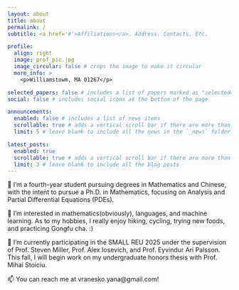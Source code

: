 ```yaml
---
layout: about
title: about
permalink: /
subtitle: <a href='#'>Affiliations</a>. Address. Contacts. Etc.

profile:
  align: right
  image: prof_pic.jpg
  image_circular: false # crops the image to make it circular
  more_info: >
    <p>Williamstowm, MA 01267</p>

selected_papers: false # includes a list of papers marked as "selected={true}"
social: false # includes social icons at the bottom of the page

announcements:
  enabled: false # includes a list of news items
  scrollable: true # adds a vertical scroll bar if there are more than 3 news items
  limit: 5 # leave blank to include all the news in the `_news` folder

latest_posts:
  enabled: true
  scrollable: true # adds a vertical scroll bar if there are more than 3 new posts items
  limit: 3 # leave blank to include all the blog posts
---
```


<p>👋 I’m a fourth-year student pursuing degrees in Mathematics and Chinese, with the intent to pursue a Ph.D. in Mathematics, focusing on Analysis and Partial Differential Equations (PDEs).<p>

<p>👀 I’m interested in mathematics(obviously), languages, and machine learning. As to my hobbies, I really enjoy hiking, cycling, trying new foods, and practicing Gongfu cha. :)<p>

<p>🌱 I’m currently participating in the SMALL REU 2025 under the supervision of Prof. Steven Miller, Prof. Alex Iosevich, and Prof. Eyvindur Ari Palsson. This fall, I will begin work on my undergraduate honors thesis with Prof. Mihai Stoiciu.<p>

<p>📫 You can reach me at vranesko.yana@gmail.com!<p>
